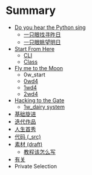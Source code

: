 # Summary

* [Do you hear the Python sing](README.md)
   * [一只眼找寻昨日](seeingyesterday.md)
   * [一只眼眺望明日](seeingtomorrow.md)
* [Start From Here](0MOOC/README.md)
   * [CLI](0MOOC/cli.md)
   * [Class](0MOOC/class.md)
* [Fly me to the Moon](fly_me_to_the_moon.md)
   * 0w_start
   * [0wd4](0wd4.md)
   * [1wd4](notes/1wd4.md)
   * [2wd4](notes/2wd4.md)
* [Hacking to the Gate](hacking_to_the_gate.md)
   * [1w_dairy system](task/1wdairy_system.md)
* [基础旋进](1sTry/README.md)
* [迭代作品](2nDev/README.md)
* [人生首秀](3rDemo/README.md)
* [代码 (_src)](_src/README.md)
* [素材 (draft)](draft/README.md)
   * [教程该怎么写](draft/how2tutorial.md)
* [有关](ABOUT.md)
* Private Selection

